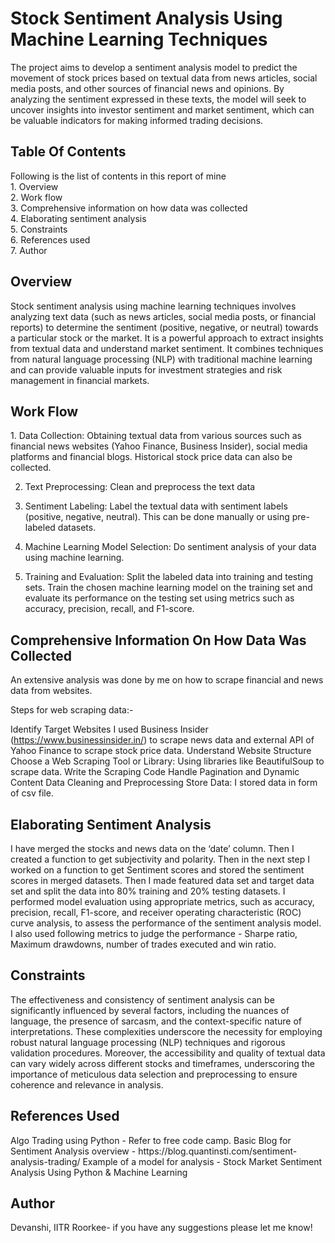 <h1>Stock Sentiment Analysis Using Machine Learning Techniques</h1>


The project aims to develop a sentiment analysis model to predict the movement of stock prices based on textual data from news articles, social media posts, and other sources of financial news and opinions. By analyzing the sentiment expressed in these texts, the model will seek to uncover insights into investor sentiment and market sentiment, which can be valuable indicators for making informed trading decisions.


<h2>Table Of Contents</h2>
Following is the list of contents in this report of mine<br>
1. Overview<br>
2. Work flow<br>
3. Comprehensive information on how data was collected<br>
4. Elaborating sentiment analysis<br>
5. Constraints<br>
6. References used <br>
7. Author<br>


<h2>Overview</h2>
Stock sentiment analysis using machine learning techniques involves analyzing text data (such as news articles, social media posts, or financial reports) to determine the sentiment (positive, negative, or neutral) towards a particular stock or the market. It is a powerful approach to extract insights from textual data and understand market sentiment. It combines techniques from natural language processing (NLP) with traditional machine learning and can provide valuable inputs for investment strategies and risk management in financial markets.


<h2>Work Flow</h2>
 1.  Data Collection:
Obtaining textual data from various sources such as financial news websites (Yahoo Finance, Business Insider), social media platforms and financial blogs.
Historical stock price data can also be collected.

2. Text Preprocessing:
Clean and preprocess the text data

3.  Sentiment Labeling:
Label the textual data with sentiment labels (positive, negative, neutral). This can be done manually or using pre-labeled datasets.

4.  Machine Learning Model Selection:
Do sentiment analysis of your data using machine learning.

5.  Training and Evaluation:
Split the labeled data into training and testing sets.
Train the chosen machine learning model on the training set and evaluate its performance on the testing set using metrics such as accuracy, precision, recall, and F1-score.


<h2>Comprehensive Information On How Data Was Collected</h2>
An extensive analysis was done by me on how to scrape financial and news data from websites. 

Steps for web scraping data:-

Identify Target Websites
I used Business Insider (https://www.businessinsider.in/) to scrape news data and external API of Yahoo Finance to scrape stock price data.
Understand Website Structure
Choose a Web Scraping Tool or Library: Using libraries like BeautifulSoup to scrape data.
Write the Scraping Code
Handle Pagination and Dynamic Content
Data Cleaning and Preprocessing
Store Data: I stored data in form of csv file.


<h2>Elaborating Sentiment Analysis</h2>
I have merged the stocks and news data on the ‘date’ column. Then I created a function to get subjectivity and polarity. Then in the next step I worked on a function to get Sentiment scores and stored the sentiment scores in merged datasets. Then I made featured data set and target data set and split the data into 80% training and 20% testing datasets. I performed model evaluation using appropriate metrics, such as accuracy, precision, recall, F1-score, and receiver operating characteristic (ROC) curve analysis, to assess the performance of the sentiment analysis model. I also used following metrics to judge the performance - Sharpe ratio, Maximum drawdowns, number of trades executed and win ratio.


<h2>Constraints</h2>
The effectiveness and consistency of sentiment analysis can be significantly influenced by several factors, including the nuances of language, the presence of sarcasm, and the context-specific nature of interpretations. These complexities underscore the necessity for employing robust natural language processing (NLP) techniques and rigorous validation procedures. Moreover, the accessibility and quality of textual data can vary widely across different stocks and timeframes, underscoring the importance of meticulous data selection and preprocessing to ensure coherence and relevance in analysis.


<h2>References Used</h2>
Algo Trading using Python - Refer to free code camp.
Basic Blog for Sentiment Analysis overview -   https://blog.quantinsti.com/sentiment-analysis-trading/
Example of a model for analysis - Stock Market Sentiment Analysis Using Python & Machine Learning


<h2>Author</h2>
Devanshi, IITR Roorkee- if you have any suggestions please let me know!
